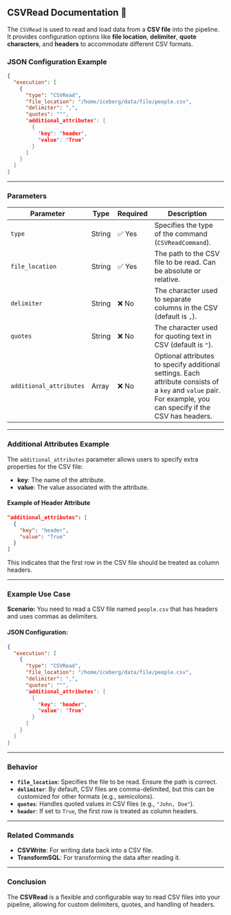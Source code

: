 
## **CSVRead Documentation 📄**

The `CSVRead` is used to read and load data from a **CSV file** into the pipeline. It provides configuration options like **file location**, **delimiter**, **quote characters**, and **headers** to accommodate different CSV formats.

### **JSON Configuration Example**

```json
{
  "execution": [
    {
      "type": "CSVRead",
      "file_location": "/home/iceberg/data/file/people.csv",
      "delimiter": ",",
      "quotes": """,
      "additional_attributes": [
        {
          "key": "header",
          "value": "True"
        }
      ]
    }
  ]
}
```

---

### **Parameters**

| Parameter              | Type    | Required   | Description |
|------------------------|---------|----------- |-------------|
| `type`                 | String  | ✅ Yes    | Specifies the type of the command (`CSVReadCommand`). |
| `file_location`        | String  | ✅ Yes    | The path to the CSV file to be read. Can be absolute or relative. |
| `delimiter`            | String  | ❌ No     | The character used to separate columns in the CSV (default is `,`). |
| `quotes`               | String  | ❌ No     | The character used for quoting text in CSV (default is `"`). |
| `additional_attributes` | Array   | ❌ No    | Optional attributes to specify additional settings. Each attribute consists of a `key` and `value` pair. For example, you can specify if the CSV has headers. |

---

### **Additional Attributes Example**

The `additional_attributes` parameter allows users to specify extra properties for the CSV file:

- **key**: The name of the attribute.
- **value**: The value associated with the attribute.

#### **Example of Header Attribute**

```json
"additional_attributes": [
  {
    "key": "header",
    "value": "True"
  }
]
```

This indicates that the first row in the CSV file should be treated as column headers.

---

### **Example Use Case**

**Scenario:** You need to read a CSV file named `people.csv` that has headers and uses commas as delimiters.

#### **JSON Configuration:**

```json
{
  "execution": [
    {
      "type": "CSVRead",
      "file_location": "/home/iceberg/data/file/people.csv",
      "delimiter": ",",
      "quotes": """,
      "additional_attributes": [
        {
          "key": "header",
          "value": "True"
        }
      ]
    }
  ]
}
```

---

### **Behavior**

- **`file_location`**: Specifies the file to be read. Ensure the path is correct.
- **`delimiter`**: By default, CSV files are comma-delimited, but this can be customized for other formats (e.g., semicolons).
- **`quotes`**: Handles quoted values in CSV files (e.g., `"John, Doe"`).
- **`header`**: If set to `True`, the first row is treated as column headers.

---

### **Related Commands**

- **CSVWrite**: For writing data back into a CSV file.
- **TransformSQL**: For transforming the data after reading it.

---

### **Conclusion**

The **CSVRead** is a flexible and configurable way to read CSV files into your pipeline, allowing for custom delimiters, quotes, and handling of headers.
